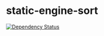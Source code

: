 # static-engine-sort

[![Dependency Status](https://david-dm.org/erickmerchant/static-engine-sort.svg)](https://david-dm.org/erickmerchant/static-engine-sort)
